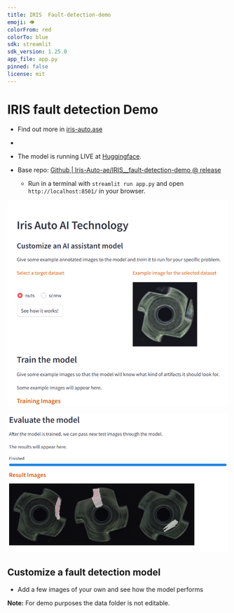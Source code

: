 ```yaml
---
title: IRIS  Fault-detection-demo
emoji: 👁
colorFrom: red
colorTo: blue
sdk: streamlit
sdk_version: 1.25.0 
app_file: app.py
pinned: false
license: mit
---
```


# IRIS fault detection Demo 
- Find out more in [iris-auto.ase](https://iris-auto.ae/)
- 
- The model is running LIVE at [Huggingface](https://huggingface.co/spaces/Iris-Auto-ae/IRIS__fault-detection-demo-v0.2).

- Base repo: [Github | Iris-Auto-ae/IRIS__fault-detection-demo @ release](https://github.com/Iris-Auto-ae/IRIS__fault-detection-demo/tree/versions/v2/)

  - Run in a terminal with `streamlit run app.py` and open `http://localhost:8501/` in your browser.
  

![Demo1](/assets/demo_1.png)

![Demo2](/assets/demo_2.png)


## Customize a fault detection model
- Add a few images of your own and see how the model performs

**Note:** For demo purposes the data folder is not editable. 

